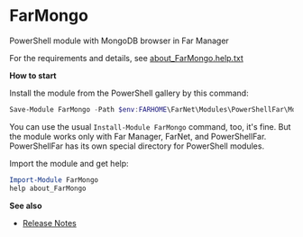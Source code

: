 # FarMongo

PowerShell module with MongoDB browser in Far Manager

For the requirements and details, see [about_FarMongo.help.txt](https://github.com/nightroman/FarMongo/blob/master/about_FarMongo.help.txt)

**How to start**

Install the module from the PowerShell gallery by this command:

```powershell
Save-Module FarMongo -Path $env:FARHOME\FarNet\Modules\PowerShellFar\Modules
```

You can use the usual `Install-Module FarMongo` command, too, it's fine.
But the module works only with Far Manager, FarNet, and PowerShellFar.
PowerShellFar has its own special directory for PowerShell modules.

Import the module and get help:

```powershell
Import-Module FarMongo
help about_FarMongo
```

**See also**

- [Release Notes](https://github.com/nightroman/FarMongo/blob/master/Release-Notes.md)
